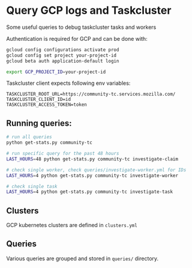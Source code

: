 # Query GCP logs and Taskcluster

Some useful queries to debug taskcluster tasks and workers

Authentication is required for GCP and can be done with:

```sh
gcloud config configurations activate prod
gcloud config set project your-project-id
gcloud beta auth application-default login

export GCP_PROJECT_ID=your-project-id
```

Taskcluster client expects following env variables:
```
TASKCLUSTER_ROOT_URL=https://community-tc.services.mozilla.com/
TASKCLUSTER_CLIENT_ID=id
TASKCLUSTER_ACCESS_TOKEN=token
```

## Running queries:

```sh
# run all queries
python get-stats.py community-tc

# run specific query for the past 48 hours
LAST_HOURS=48 python get-stats.py community-tc investigate-claim

# check single worker, check queries/investigate-worker.yml for IDs
LAST_HOURS=4 python get-stats.py community-tc investigate-worker

# check single task
LAST_HOURS=4 python get-stats.py community-tc investigate-task
```

## Clusters

GCP kubernetes clusters are defined in `clusters.yml`

## Queries

Various queries are grouped and stored in `queries/` directory.
